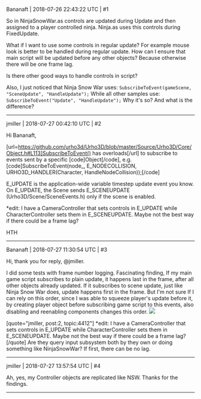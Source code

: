 Bananaft | 2018-07-26 22:43:22 UTC | #1

So in NinjaSnowWar.as controls are updated during Update and then assigned to a player controlled ninja. Ninja.as uses this controls during FixedUpdate.

What if I want to use some controls in regular update? For example mouse look is better to be handled during regular update. How can I ensure that main script will be updated before any other objects? Because otherwise there will be one frame lag.

Is there other good ways to handle controls in script?

Also, I just noticed that Ninja Snow War uses:
`SubscribeToEvent(gameScene, "SceneUpdate", "HandleUpdate");`
While all other samples use:
`SubscribeToEvent("Update", "HandleUpdate");`
Why it's so? And what is the difference?

-------------------------

jmiller | 2018-07-27 00:42:10 UTC | #2

Hi Bananaft,

[url=https://github.com/urho3d/Urho3D/blob/master/Source/Urho3D/Core/Object.h#L113]SubscribeToEvent() has overloads[/url] to subscribe to events sent by a specific [code]Object[/code], e.g.
[code]SubscribeToEvent(node_, E_NODECOLLISION, URHO3D_HANDLER(Character, HandleNodeCollision));[/code]

E_UPDATE is the application-wide variable timestep update event you know.
On E_UPDATE, the Scene sends E_SCENEUPDATE (Urho3D/Scene/SceneEvents.h) only if the scene is enabled.

*edit: I have a CameraController that sets controls in E_UPDATE while CharacterController sets them in E_SCENEUPDATE. Maybe not the best way if there could be a frame lag?

HTH

-------------------------

Bananaft | 2018-07-27 11:30:54 UTC | #3

Hi, thank you for reply, @jmiller.
 
I did some tests with frame number logging. Fascinating finding, If my main game script subscribes to plain update, it happens last in the frame, after all other objects already updated. If it subscribes to scene update, just like Ninja Snow War does, update happens first in the frame. But I'm not sure If I can rely on this order, since I was able to squeeze player's update before it, by creating player object before subscribing game script to this events, also disabling and reenabling components changes this order.
<img src='//cdck-file-uploads-global.s3.dualstack.us-west-2.amazonaws.com/standard17/uploads/urho3d/original/2X/4/400612b4801cd1739523b295ccf70d469812302a.png'>

[quote="jmiller, post:2, topic:4412"]
*edit: I have a CameraController that sets controls in E_UPDATE while CharacterController sets them in E_SCENEUPDATE. Maybe not the best way if there could be a frame lag?
[/quote]
Are they query input subsystem both by they own or doing something like NinjaSnowWar? If first, there can be no lag.

-------------------------

jmiller | 2018-07-27 13:57:54 UTC | #4

Ah, yes, my Controller objects are replicated like NSW. Thanks for the findings.

-------------------------

